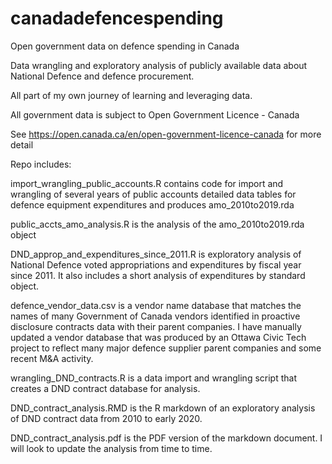 # canadadefencespending
Open government data on defence spending in Canada

Data wrangling and exploratory analysis of publicly available data about National Defence and defence procurement.

All part of my own journey of learning and leveraging data.

All government data is subject to Open Government Licence - Canada

See https://open.canada.ca/en/open-government-licence-canada for more detail

Repo includes:

import_wrangling_public_accounts.R contains code for import and wrangling of several years of public accounts detailed data tables for defence equipment expenditures and produces amo_2010to2019.rda

public_accts_amo_analysis.R is the analysis of the amo_2010to2019.rda object

DND_approp_and_expenditures_since_2011.R is exploratory analysis of National Defence voted appropriations and expenditures by fiscal year since 2011.  It also includes a short analysis of expenditures by standard object.

defence_vendor_data.csv is a vendor name database that matches the names of many Government of Canada vendors identified in proactive disclosure contracts data with their parent companies.  I have manually updated a vendor database that was produced by an Ottawa Civic Tech project to reflect many major defence supplier parent companies and some recent M&A activity.

wrangling_DND_contracts.R is a data import and wrangling script that creates a DND contract database for analysis.

DND_contract_analysis.RMD is the R markdown of an exploratory analysis of DND contract data from 2010 to early 2020.

DND_contract_analysis.pdf is the PDF version of the markdown document.  I will look to update the analysis from time to time.

